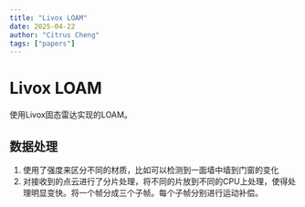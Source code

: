```yaml
---
title: "Livox LOAM"
date: 2025-04-22
author: "Citrus Cheng"
tags: ["papers"]
---
```


# Livox LOAM

使用Livox固态雷达实现的LOAM。
## 数据处理

1. 使用了强度来区分不同的材质，比如可以检测到一面墙中墙到门窗的变化
2. 对接收到的点云进行了分片处理，将不同的片放到不同的CPU上处理，使得处理明显变快。将一个帧分成三个子帧。每个子帧分别进行运动补偿。